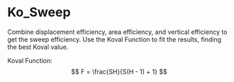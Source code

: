 # Ko_Sweep

Combine displacement efficiency, area efficiency, and vertical efficiency to get the sweep efficiency. Use the Koval Function to fit the results, finding the best Koval value.

Koval Function:
$$
F = \frac{SH}{S(H - 1) + 1}
$$
